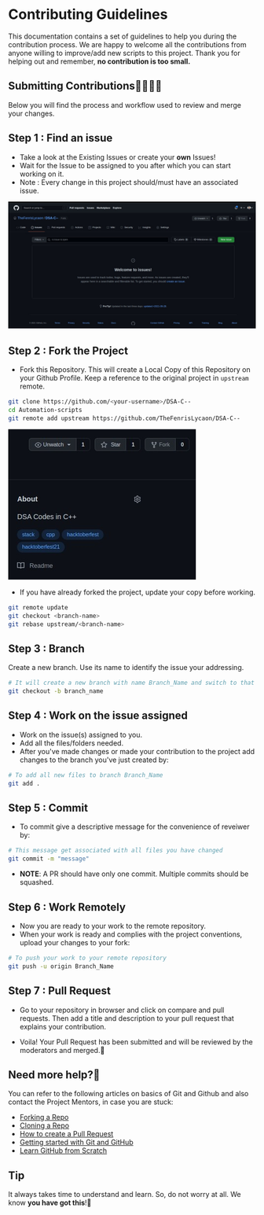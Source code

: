 # Contributing Guidelines

This documentation contains a set of guidelines to help you during the contribution process.
We are happy to welcome all the contributions from anyone willing to improve/add new scripts to this project. Thank you for helping out and remember,
**no contribution is too small.**

## Submitting Contributions👩‍💻👨‍💻

Below you will find the process and workflow used to review and merge your changes.

## Step 1 : Find an issue

- Take a look at the Existing Issues or create your **own** Issues!
- Wait for the Issue to be assigned to you after which you can start working on it.
- Note : Every change in this project should/must have an associated issue.

![Inkedissue_LI](Images/Issue.jpeg)

## Step 2 : Fork the Project

- Fork this Repository. This will create a Local Copy of this Repository on your Github Profile. Keep a reference to the original project in `upstream` remote.

```bash
git clone https://github.com/<your-username>/DSA-C--
cd Automation-scripts
git remote add upstream https://github.com/TheFenrisLycaon/DSA-C--
```

![Inkedfork_LI](Images/Fork.jpeg)

- If you have already forked the project, update your copy before working.

```bash
git remote update
git checkout <branch-name>
git rebase upstream/<branch-name>
```

## Step 3 : Branch

Create a new branch. Use its name to identify the issue your addressing.

```bash
# It will create a new branch with name Branch_Name and switch to that branch 
git checkout -b branch_name
```

## Step 4 : Work on the issue assigned

- Work on the issue(s) assigned to you.
- Add all the files/folders needed.
- After you've made changes or made your contribution to the project add changes to the branch you've just created by:

```bash
# To add all new files to branch Branch_Name
git add .
```

## Step 5 : Commit

- To commit give a descriptive message for the convenience of reveiwer by:

```bash
# This message get associated with all files you have changed
git commit -m "message"
```

- **NOTE**: A PR should have only one commit. Multiple commits should be squashed.

## Step 6 : Work Remotely

- Now you are ready to your work to the remote repository.
- When your work is ready and complies with the project conventions, upload your changes to your fork:

```bash
# To push your work to your remote repository
git push -u origin Branch_Name
```

## Step 7 : Pull Request

- Go to your repository in browser and click on compare and pull requests. Then add a title and description to your pull request that explains your contribution.

- Voila! Your Pull Request has been submitted and will be reviewed by the moderators and merged.🥳

## Need more help?🤔

You can refer to the following articles on basics of Git and Github and also contact the Project Mentors, in case you are stuck:

- [Forking a Repo](https://help.github.com/en/github/getting-started-with-github/fork-a-repo)
- [Cloning a Repo](https://help.github.com/en/desktop/contributing-to-projects/creating-an-issue-or-pull-request)
- [How to create a Pull Request](https://opensource.com/article/19/7/create-pull-request-github)
- [Getting started with Git and GitHub](https://towardsdatascience.com/getting-started-with-git-and-github-6fcd0f2d4ac6)
- [Learn GitHub from Scratch](https://lab.github.com/githubtraining/introduction-to-github)

## Tip

It always takes time to understand and learn. So, do not worry at all. We know **you have got this**!💪
